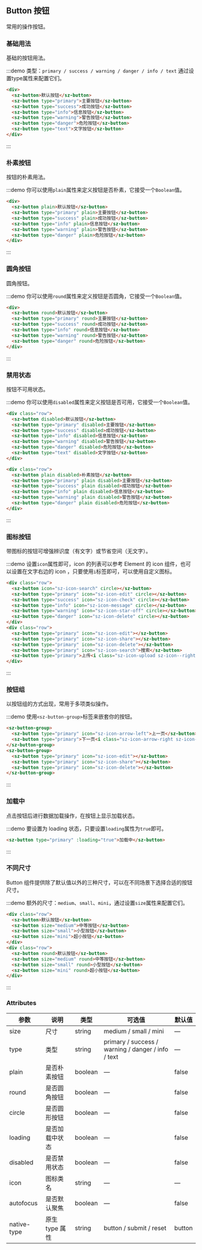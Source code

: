 ## Button 按钮
常用的操作按钮。

### 基础用法

基础的按钮用法。

:::demo 类型：`primary / success / warning / danger / info / text` 通过设置type属性来配置它们。

```html
<div>
  <sz-button>默认按钮</sz-button>
  <sz-button type="primary">主要按钮</sz-button>
  <sz-button type="success">成功按钮</sz-button>
  <sz-button type="info">信息按钮</sz-button>
  <sz-button type="warning">警告按钮</sz-button>
  <sz-button type="danger">危险按钮</sz-button>
  <sz-button type="text">文字按钮</sz-button>
</div>

```
:::

### 朴素按钮

按钮的朴素用法。

:::demo  你可以使用`plain`属性来定义按钮是否朴素，它接受一个`Boolean`值。

```html
<div>
  <sz-button plain>默认按钮</sz-button>
  <sz-button type="primary" plain>主要按钮</sz-button>
  <sz-button type="success" plain>成功按钮</sz-button>
  <sz-button type="info" plain>信息按钮</sz-button>
  <sz-button type="warning" plain>警告按钮</sz-button>
  <sz-button type="danger" plain>危险按钮</sz-button>
</div>
```
:::

### 圆角按钮

圆角按钮。

:::demo 你可以使用`round`属性来定义按钮是否圆角，它接受一个`Boolean`值。

```html
<div>
  <sz-button round>默认按钮</sz-button>
  <sz-button type="primary" round>主要按钮</sz-button>
  <sz-button type="success" round>成功按钮</sz-button>
  <sz-button type="info" round>信息按钮</sz-button>
  <sz-button type="warning" round>警告按钮</sz-button>
  <sz-button type="danger" round>危险按钮</sz-button>
</div>
```
:::

### 禁用状态

按钮不可用状态。

:::demo 你可以使用`disabled`属性来定义按钮是否可用，它接受一个`Boolean`值。

```html
<div class="row">
  <sz-button disabled>默认按钮</sz-button>
  <sz-button type="primary" disabled>主要按钮</sz-button>
  <sz-button type="success" disabled>成功按钮</sz-button>
  <sz-button type="info" disabled>信息按钮</sz-button>
  <sz-button type="warning" disabled>警告按钮</sz-button>
  <sz-button type="danger" disabled>危险按钮</sz-button>
  <sz-button type="text" disabled>文字按钮</sz-button>
</div>

<div class="row">
  <sz-button plain disabled>朴素按钮</sz-button>
  <sz-button type="primary" plain disabled>主要按钮</sz-button>
  <sz-button type="success" plain disabled>成功按钮</sz-button>
  <sz-button type="info" plain disabled>信息按钮</sz-button>
  <sz-button type="warning" plain disabled>警告按钮</sz-button>
  <sz-button type="danger" plain disabled>危险按钮</sz-button>
</div>
```
:::

### 图标按钮

带图标的按钮可增强辨识度（有文字）或节省空间（无文字）。

:::demo 设置`icon`属性即可，icon 的列表可以参考 Element 的 icon 组件，也可以设置在文字右边的 icon ，只要使用`i`标签即可，可以使用自定义图标。

```html
<div class="row">
  <sz-button icon="sz-icon-search" circle></sz-button>
  <sz-button type="primary" icon="sz-icon-edit" circle></sz-button>
  <sz-button type="success" icon="sz-icon-check" circle></sz-button>
  <sz-button type="info" icon="sz-icon-message" circle></sz-button>
  <sz-button type="warning" icon="sz-icon-star-off" circle></sz-button>
  <sz-button type="danger" icon="sz-icon-delete" circle></sz-button>
</div>
<div class="row">
  <sz-button type="primary" icon="sz-icon-edit"></sz-button>
  <sz-button type="primary" icon="sz-icon-share"></sz-button>
  <sz-button type="primary" icon="sz-icon-delete"></sz-button>
  <sz-button type="primary" icon="sz-icon-search">搜索</sz-button>
  <sz-button type="primary">上传<i class="sz-icon-upload sz-icon--right"></i></sz-button>
</div>
```
:::

### 按钮组

以按钮组的方式出现，常用于多项类似操作。

:::demo 使用`<sz-button-group>`标签来嵌套你的按钮。

```html
<sz-button-group>
  <sz-button type="primary" icon="sz-icon-arrow-left">上一页</sz-button>
  <sz-button type="primary">下一页<i class="sz-icon-arrow-right sz-icon--right"></i></sz-button>
</sz-button-group>
<sz-button-group>
  <sz-button type="primary" icon="sz-icon-edit"></sz-button>
  <sz-button type="primary" icon="sz-icon-share"></sz-button>
  <sz-button type="primary" icon="sz-icon-delete"></sz-button>
</sz-button-group>
```
:::

### 加载中

点击按钮后进行数据加载操作，在按钮上显示加载状态。

:::demo 要设置为 loading 状态，只要设置`loading`属性为`true`即可。

```html
<sz-button type="primary" :loading="true">加载中</sz-button>
```
:::

### 不同尺寸

Button 组件提供除了默认值以外的三种尺寸，可以在不同场景下选择合适的按钮尺寸。

:::demo 额外的尺寸：`medium`、`small`、`mini`，通过设置`size`属性来配置它们。

```html
<div class="row">
  <sz-button>默认按钮</sz-button>
  <sz-button size="medium">中等按钮</sz-button>
  <sz-button size="small">小型按钮</sz-button>
  <sz-button size="mini">超小按钮</sz-button>
</div>
<div class="row">
  <sz-button round>默认按钮</sz-button>
  <sz-button size="medium" round>中等按钮</sz-button>
  <sz-button size="small" round>小型按钮</sz-button>
  <sz-button size="mini" round>超小按钮</sz-button>
</div>
```
:::

### Attributes
| 参数      | 说明    | 类型      | 可选值       | 默认值   |
|---------- |-------- |---------- |-------------  |-------- |
| size     | 尺寸   | string  |   medium / small / mini            |    —     |
| type     | 类型   | string    |   primary / success / warning / danger / info / text |     —    |
| plain     | 是否朴素按钮   | boolean    | — | false   |
| round     | 是否圆角按钮   | boolean    | — | false   |
| circle     | 是否圆形按钮   | boolean    | — | false   |
| loading     | 是否加载中状态   | boolean    | — | false   |
| disabled  | 是否禁用状态    | boolean   | —   | false   |
| icon  | 图标类名 | string   |  —  |  —  |
| autofocus  | 是否默认聚焦 | boolean   |  —  |  false  |
| native-type | 原生 type 属性 | string | button / submit / reset | button |
